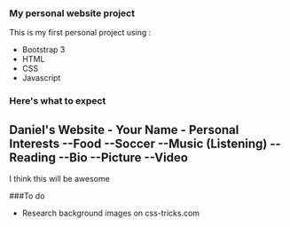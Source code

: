 ### My personal website project
This is my first personal project using :

- Bootstrap 3
- HTML
- CSS
- Javascript


### Here's what to expect

Daniel's Website
	- Your Name
	- Personal Interests
	--Food
	--Soccer
	--Music (Listening)
	--Reading
	--Bio
	--Picture
	--Video
---
I think this will be awesome

###To do
- Research background images on css-tricks.com
